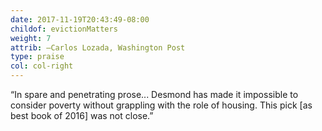 ```yaml
---
date: 2017-11-19T20:43:49-08:00
childof: evictionMatters
weight: 7
attrib: —Carlos Lozada, Washington Post
type: praise
col: col-right
---
```

“In spare and penetrating prose... Desmond has made it impossible to consider poverty without grappling with the role of housing. This pick [as best book of 2016] was not close.”




